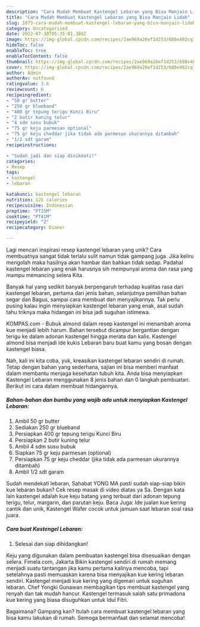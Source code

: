 ```yaml
---
description: "Cara Mudah Membuat Kastengel Lebaran yang Bisa Manjain Lidah"
title: "Cara Mudah Membuat Kastengel Lebaran yang Bisa Manjain Lidah"
slug: 1073-cara-mudah-membuat-kastengel-lebaran-yang-bisa-manjain-lidah
category: Uncategorized
date: 2022-07-30T05:35:01.388Z
image: https://img-global.cpcdn.com/recipes/2ae969a26ef1d253/680x482cq70/kastengel-lebaran-foto-resep-utama.jpg
hideToc: false
enableToc: true
enableTocContent: false
thumbnail: https://img-global.cpcdn.com/recipes/2ae969a26ef1d253/680x482cq70/kastengel-lebaran-foto-resep-utama.jpg
cover: https://img-global.cpcdn.com/recipes/2ae969a26ef1d253/680x482cq70/kastengel-lebaran-foto-resep-utama.jpg
author: Admin
authorAv: notfound
ratingvalue: 3.6
reviewcount: 6
recipeingredient:
- "50 gr butter"
- "250 gr blueband"
- "400 gr tepung terigu Kunci Biru"
- "2 butir kuning telur"
- "4 sdm susu bubuk"
- "75 gr keju parmesan optional"
- "75 gr keju cheddar jika tidak ada parmesan ukurannya ditambah"
- "1/2 sdt garam"
recipeinstructions:

- "Sudah jadi dan siap dinikmati!"
categories:
- Resep
tags:
- kastengel
- lebaran

katakunci: kastengel lebaran 
nutrition: 125 calories
recipecuisine: Indonesian
preptime: "PT15M"
cooktime: "PT41M"
recipeyield: "2"
recipecategory: Dinner

---
```





Lagi mencari inspirasi resep kastengel lebaran yang unik? Cara membuatnya sangat tidak terlalu sulit namun tidak gampang juga. Jika keliru mengolah maka hasilnya akan hambar dan bahkan tidak sedap. Padahal kastengel lebaran yang enak harusnya sih mempunyai aroma dan rasa yang mampu memancing selera Kita.





Banyak hal yang sedikit banyak berpengaruh terhadap kualitas rasa dari kastengel lebaran, pertama dari jenis bahan, selanjutnya pemilihan bahan segar dan Bagus, sampai cara membuat dan menyajikannya. Tak perlu pusing kalau ingin menyiapkan kastengel lebaran yang enak,      asal sudah tahu triknya maka hidangan ini bisa jadi suguhan istimewa.














KOMPAS.com - Bubuk almond dalam resep kastengel ini menambah aroma kue menjadi lebih harum. Bahan tersebut dicampur bergantian dengan terigu ke dalam adonan kastengel hingga merata dan kalis. Kastengel almond bisa menjadi ide kukis Lebaran baru buat kamu yang bosan dengan kastengel biasa.






Nah, kali ini kita coba, yuk, kreasikan kastengel lebaran sendiri di rumah. Tetap dengan bahan yang sederhana, sajian ini bisa memberi manfaat dalam membantu menjaga kesehatan tubuh kita. Anda bisa menyiapkan Kastengel Lebaran menggunakan 8 jenis bahan dan 0 langkah pembuatan. Berikut ini cara dalam membuat hidangannya.

<!--inarticleads1-->

##### Bahan-bahan dan bumbu yang wajib ada untuk menyiapkan Kastengel Lebaran:

1. Ambil 50 gr butter
1. Sediakan 250 gr blueband
1. Persiapkan 400 gr tepung terigu Kunci Biru
1. Persiapkan 2 butir kuning telur
1. Ambil 4 sdm susu bubuk
1. Siapkan 75 gr keju parmesan (optional)
1. Persiapkan 75 gr keju cheddar (jika tidak ada parmesan ukurannya ditambah)
1. Ambil 1/2 sdt garam


Sudah mendekati lebaran, Sahabat YONG MA pasti sudah siap-siap bikin kue lebaran bukan? Cek resep masak di video diatas ya Sa. Dengan kata lain kastengel adalah kue keju batang yang terbuat dari adonan tepung terigu, telur, margarin, dan parutan keju. Baca Juga: Ide jualan kue kering cantik dan unik, Kastengel Wafer cocok untuk jamuan saat lebaran soal rasa juara. 

<!--inarticleads2-->

##### Cara buat Kastengel Lebaran:


1. Selesai dan siap dihidangkan!

Keju yang digunakan dalam pembuatan kastengel bisa disesuaikan dengan selera. Fimela.com, Jakarta Bikin kastengel sendiri di rumah memang menjadi suatu tantangan jika kamu pertama kalinya mencoba, tapi setelahnya pasti memuaskan karena bisa menyajikan kue kering lebaran sendiri. Kastengel menjadi kue kering yang digemari untuk suguhan lebaran. Chef Yongki Gunawan membagikan tips membuat kastengel yang renyah dan tak mudah hancur. Kastengel termasuk salah satu primadona kue kering yang biasa disuguhkan untuk Idul Fitri. 

Bagaimana? Gampang kan? Itulah cara membuat kastengel lebaran yang bisa kamu lakukan di rumah. Semoga bermanfaat dan selamat mencoba!
